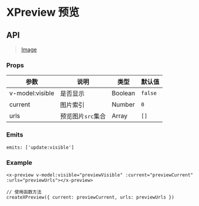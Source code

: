 # XPreview 预览

## API

> [Image](https://www.antdv.com/components/image-cn)

### Props

| 参数 | 说明 | 类型 | 默认值 |
| --- | --- | --- | --- |
| v-model:visible | 是否显示 | Boolean | `false` |
| current | 图片索引 | Number | `0` |
| urls | 预览图片`src`集合 | Array | `[]` |

### Emits

```vue
emits: ['update:visible']
```

### Example

```vue
<x-preview v-model:visible="previewVisible" :current="previewCurrent" :urls="previewUrls"></x-preview>

// 使用函数方法
createXPreview({ current: previewCurrent, urls: previewUrls })
```
